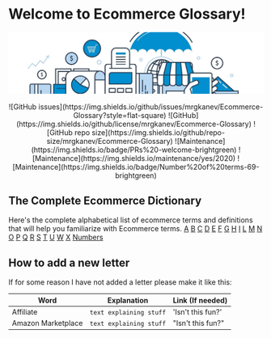 # Welcome to Ecommerce Glossary!

![Ecommerce Glossary](https://raw.githubusercontent.com/MrGKanev/Ecommerce-Glossary/master/ecom.jpg)

<p align="center">
  ![GitHub issues](https://img.shields.io/github/issues/mrgkanev/Ecommerce-Glossary?style=flat-square)
  ![GitHub](https://img.shields.io/github/license/mrgkanev/Ecommerce-Glossary)
  ![GitHub repo size](https://img.shields.io/github/repo-size/mrgkanev/Ecommerce-Glossary)
  ![Maintenance](https://img.shields.io/badge/PRs%20-welcome-brightgreen)
  ![Maintenance](https://img.shields.io/maintenance/yes/2020)
  ![Maintenance](https://img.shields.io/badge/Number%20of%20terms-69-brightgreen)
</p>

## The Complete Ecommerce Dictionary

Here's the complete alphabetical list of ecommerce terms and definitions that will help you familiarize with Ecommerce terms.
  [A](letters/a.md)   [B](letters/b.md)  [C](letters/c.md)  [D](letters/d.md)  [E](letters/e.md)  [F](letters/f.md)  [G](letters/g.md) [H](letters/h.md) [I](letters/i.md)  [L](letters/l.md) [M](letters/m.md) [N](letters/n.md)  [O](letters/o.md)  [P](letters/p.md)  [Q](letters/q.md) [R](letters/r.md) [S](letters/s.md) [T](letters/t.md) [U](letters/u.md) [W](letters/w.md) [X](letters/x.md) [Numbers](letters/numbers.md)





## How to add a new letter

If for some reason I have not added a letter please make it like this:

|     Word       |        Explanation            |Link (If needed)             |
|----------------|-------------------------------|-----------------------------|
|Affiliate       |`text explaining stuff`            |'Isn't this fun?'            |
|Amazon Marketplace    |`text explaining stuff`            |"Isn't this fun?"            |

